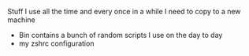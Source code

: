 Stuff I use all the time and every once in a while I need to copy to a new machine

- Bin contains a bunch of random scripts I use on the day to day
- my zshrc configuration
